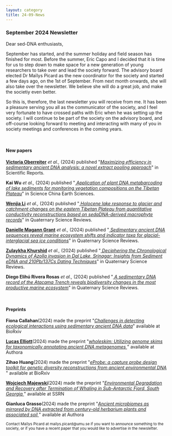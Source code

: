 ```yaml
---
layout: category
title: 24-09-News
---
```


<div class="section">
<h3 class="section-title underline">September 2024 Newsletter</h3>
</div>

<div class="intro">
<p> Dear sed-DNA enthusiasts,</p>

<p>September has started, and the summer holiday and field season has finished for most. Before the summer, Eric Capo and I decided that it is time for us to step down to make space for a new generation of young researchers to take over and lead the society forward. The advisory board elected Dr Maïlys Picard as the new coordinator for the society and started a few days ago, on the 1st of September. From next month onwards, she will also take over the newsletter. We believe she will do a great job, and make the societiy even better.</p> 
 
<p>So this is, therefore, the last newsletter you will receive from me. It has been a pleasure serving you all as the communicator of the society, and I feel very fortunate to have crossed paths with Eric when he was setting up the society. I will continue to be part of the society on the advisory board, and off-course looking forward to meeting and interacting with many of you in society meetings and conferences in the coming years.
</p>

<br>
<div class="intro">
<h4 class="section-title underline">New papers</h4>

<p><a href="https://www.researchgate.net/profile/Victoria-Oberreiter-2" target="_blank"><b>Victoria Oberreiter</b></a> <i> et al.,</i> (2024) published "<a href="https://doi.org/10.1038/s41598-024-69741-5" target="_blank"><u><i>Maximizing efficiency in sedimentary ancient DNA analysis: a novel extract pooling approach</i></u></a>" in Scientific Reports.</p>

<p><b>Kai Wu</b><i> et al.,</i> (2024) published "<a href="https://doi.org/10.1007/s11430-023-1358-0" target="_blank"><u><i> Application of plant DNA metabarcoding of lake sediments for monitoring vegetation compositions on the Tibetan Plateau</i></u></a>" in Science China Earth Sciences.</p>

<p><a href="https://www.researchgate.net/profile/Wenjia-Li-7" target="_blank"><b>Wenjia Li</b></a><i> et al.,</i> (2024) published "<a href="https://doi.org/10.1016/j.quascirev.2024.108806" target="_blank"><u><i> Holocene lake response to glacier and catchment changes on the eastern Tibetan Plateau from quantitative conductivity reconstructions based on sedaDNA-derived macrophyte records</i></u></a>" in Quaternary Science Reviews.</p>

<p><a href="https://www.researchgate.net/profile/Danielle-Grant-7" target="_blank"><b>Danielle Magann Grant</b></a><i> et al.,</i> (2024) published "<a href="https://doi.org/10.1016/j.quascirev.2024.108619" target="_blank"><u><i> Sedimentary ancient DNA sequences reveal marine ecosystem shifts and indicator taxa for glacial-interglacial sea ice conditions</i></u></a>" in Quaternary Science Reviews.</p>

<p><a href="https://www.researchgate.net/profile/Zulaykha-Khurshid" target="_blank"><b>Zulaykha Khurshid</b></a><i> et al.,</i> (2024) published "<a href="https://doi.org/10.1007/s41748-024-00430-z" target="_blank"><u><i> Deciphering the Chronological Dynamics of Azolla invasion in Dal Lake, Srinagar: Insights from Sediment eDNA and 210Pb/137Cs Dating Techniques</i></u></a>" in Quaternary Science Reviews.</p>

<p><b>Diego Elihú Rivera Rosas</b><i> et al.,</i> (2024) published "<a href="https://doi.org/10.1007/s41748-024-00430-z" target="_blank"><u><i> A sedimentary DNA record of the Atacama Trench reveals biodiversity changes in the most productive marine ecosystem</i></u></a>" in Quaternary Science Reviews.</p>


<br>

<div class="intro">
<h4 class="section-title underline">Preprints</h4>

<p><b>Fiona Callahan</b>(2024) made the preprint "<a href="https://doi.org/10.1101/2024.08.16.608343" target="_blank"><u><i>Challenges in detecting ecological interactions using sedimentary ancient DNA data</i></u></a>" available at BioRxiv</p>

<p><a href="https://www.researchgate.net/profile/Lucas-Elliott-3" target="_blank"><b>Lucas Elliott</b></a>(2024) made the preprint "<a href="10.22541/au.172529953.39892767/v1" target="_blank"><u><i>wholeskim: Utilizing genome skims for taxonomically annotating ancient DNA metagenomes </i></u></a>" available at Authora</p>

<p><b>Zihao Huang</b>(2024) made the preprint "<a href="https://doi.org/10.1101/2024.09.02.610737" target="_blank"><u><i>eProbe: a capture probe design toolkit for genetic diversity reconstructions from ancient environmental DNA </i></u></a>" available at BioRxiv</p>

<p><a href="https://www.researchgate.net/profile/Wojciech-Majewski-2" target="_blank"><b>Wojciech Majewski</b></a>(2024) made the preprint "<a href="https://ssrn.com/abstract=4931714" target="_blank"><u><i>Environmental Degradation and Recovery after Termination of Whaling in Sub-Antarctic Fjord, South Georgia </i></u></a>" available at SSRN</p>

<p><b>Gianluca Grasso</b>(2024) made the preprint "<a href="10.22541/au.172515592.29598664/v1" target="_blank"><u><i>Ancient microbiomes as mirrored by DNA extracted from century-old herbarium plants and associated soil </i></u></a>" available at Authora</p>

<p><small>Contact Maïlys Picard at mailys.picard@umu.se if you want to announce something to the society, or if you have a recent paper that you would like to advertise in the newsletter.</small></p>

